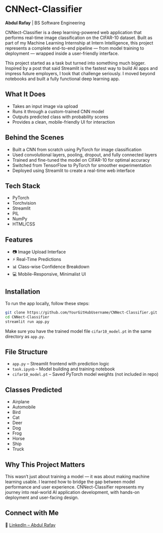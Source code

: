 # CNNect-Classifier
**Abdul Rafay** | BS Software Engineering

CNNect-Classifier is a deep learning-powered web application that performs real-time image classification on the CIFAR-10 dataset. Built as part of my Machine Learning Internship at Intern Intelligence, this project represents a complete end-to-end pipeline — from model training to deployment — wrapped inside a user-friendly interface.

This project started as a task but turned into something much bigger. Inspired by a post that said Streamlit is the fastest way to build AI apps and impress future employers, I took that challenge seriously. I moved beyond notebooks and built a fully functional deep learning app.

## What It Does

- Takes an input image via upload  
- Runs it through a custom-trained CNN model  
- Outputs predicted class with probability scores  
- Provides a clean, mobile-friendly UI for interaction  

## Behind the Scenes

- Built a CNN from scratch using PyTorch for image classification  
- Used convolutional layers, pooling, dropout, and fully connected layers  
- Trained and fine-tuned the model on CIFAR-10 for optimal accuracy  
- Switched from TensorFlow to PyTorch for smoother experimentation  
- Deployed using Streamlit to create a real-time web interface  

## Tech Stack

- PyTorch  
- Torchvision  
- Streamlit  
- PIL  
- NumPy  
- HTML/CSS  

## Features

- 📷 Image Upload Interface  
- ⚡ Real-Time Predictions  
- 📊 Class-wise Confidence Breakdown  
- 💻 Mobile-Responsive, Minimalist UI  

## Installation

To run the app locally, follow these steps:

```bash
git clone https://github.com/YourGitHubUsername/CNNect-Classifier.git
cd CNNect-Classifier
streamlit run app.py
```

Make sure you have the trained model file `cifar10_model.pt` in the same directory as `app.py`.

## File Structure

- `app.py` – Streamlit frontend with prediction logic  
- `task.ipynb` – Model building and training notebook  
- `cifar10_model.pt` – Saved PyTorch model weights (not included in repo)  

## Classes Predicted

- Airplane  
- Automobile  
- Bird  
- Cat  
- Deer  
- Dog  
- Frog  
- Horse  
- Ship  
- Truck  

## Why This Project Matters

This wasn’t just about training a model — it was about making machine learning usable. I learned how to bridge the gap between model performance and user experience. CNNect-Classifier represents my journey into real-world AI application development, with hands-on deployment and user-facing design.

## Connect with Me

📌 [LinkedIn – Abdul Rafay](https://www.linkedin.com/in/abdul-rafay19)
